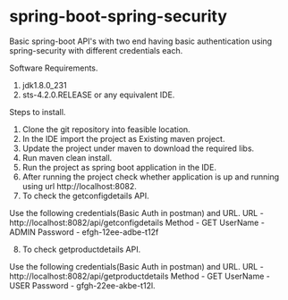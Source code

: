 # spring-boot-spring-security
Basic spring-boot API's with two end having basic authentication using spring-security with different credentials each.

Software Requirements.
1. jdk1.8.0_231
2. sts-4.2.0.RELEASE or any equivalent IDE.

Steps to install.

1. Clone the git repository into feasible location.
2. In the IDE import the project as Existing maven project.
3. Update the project under maven to download the required libs.
4. Run maven clean install.
5. Run the project as spring boot application in the IDE.
6. After running the project check whether application is up and running using url http://localhost:8082.
7. To check the getconfigdetails API.

Use the following credentials(Basic Auth in postman) and URL.
  URL - http://localhost:8082/api/getconfigdetails
  Method - GET
  UserName - ADMIN
  Password - efgh-12ee-adbe-t12f
  
8. To check getproductdetails API.

Use the following credentials(Basic Auth in postman) and URL.
  URL - http://localhost:8082/api/getproductdetails
  Method - GET
  UserName - USER
  Password - gfgh-22ee-akbe-t12l.
